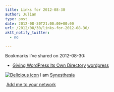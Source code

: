 ```yaml
---
title: Links for 2012-08-30
author: Julian
type: post
date: 2012-08-30T21:00:00+00:00
url: /2012/08/30/links-for-2012-08-30/
aktt_notify_twitter:
  - no

---
```

Bookmarks I&#8217;ve shared on 2012-08-30:

  * [Giving WordPress Its Own Directory][1] 
    [wordpress][2] </li> </ul> 
    
    <p class="deliciouslink">
      <a href="http://del.icio.us/synesthesia" title="See all my bookmarks on del.icio.us"><img src="https://www.synesthesia.co.uk/images/deliciousicon.jpg" alt="Delicious icon" /></a>&nbsp;I am <a href="http://del.icio.us/synesthesia" title="See all my bookmarks on del.icio.us">Synesthesia</a>
    </p>
    
    <p class="deliciouslink">
      <a href="http://del.icio.us/network?add=synesthesia" title="Add me to your del.icio.us network"><img src="https://www.synesthesia.co.uk/images/add.gif" alt="" /></a>&nbsp;<a href="http://del.icio.us/network?add=synesthesia" title="Add me to your del.icio.us network">Add me to your network</a>
    </p>

 [1]: http://codex.wordpress.org/Giving_WordPress_Its_Own_Directory
 [2]: http://www.delicious.com/synesthesia/wordpress